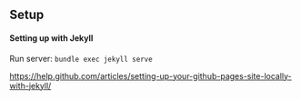 ## Setup

#### Setting up with Jekyll

Run server: `bundle exec jekyll serve`

https://help.github.com/articles/setting-up-your-github-pages-site-locally-with-jekyll/
